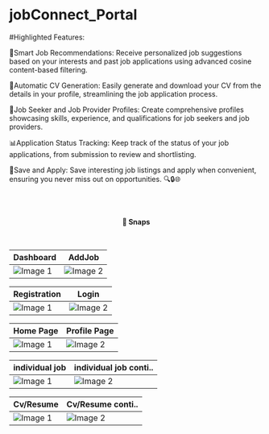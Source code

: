 # jobConnect_Portal

#Highlighted Features:

🌟Smart Job Recommendations: Receive personalized job suggestions based on your interests and past job applications using advanced cosine content-based filtering.

📄Automatic CV Generation: Easily generate and download your CV from the details in your profile, streamlining the job application process.

👥Job Seeker and Job Provider Profiles: Create comprehensive profiles showcasing skills, experience, and qualifications for job seekers and job providers.

📊Application Status Tracking: Keep track of the status of your job applications, from submission to review and shortlisting.

💾Save and Apply: Save interesting job listings and apply when convenient, ensuring you never miss out on opportunities.
🔍🔒🌐

<br><br>
<p align="center">
  <strong>📸 Snaps</strong>
</p>
<br>





| Dashboard | AddJob |
|---------|---------|
| ![Image 1](https://github.com/suvedisamyog/jobConnect_Portal/assets/72150195/9651f1b9-8b3f-4489-bc0b-1898facafb64) | ![Image 2](https://github.com/suvedisamyog/jobConnect_Portal/assets/72150195/6cf55c99-83ae-457b-9b62-4a7a9d9cf371) |

| Registration | Login |
|---------|---------|
| ![Image 1](https://github.com/suvedisamyog/jobConnect_Portal/assets/72150195/b77aa097-4776-457c-8148-3a64c0ab7211) | ![Image 2](https://github.com/suvedisamyog/jobConnect_Portal/assets/72150195/29f470b7-110d-4b36-ad65-2d26056bacff) |

| Home Page | Profile Page |
|---------|---------|
| ![Image 1](https://github.com/suvedisamyog/jobConnect_Portal/assets/72150195/59f6fa9e-2228-4340-b9bf-aa03190cab33) | ![Image 2](https://github.com/suvedisamyog/jobConnect_Portal/assets/72150195/f9e0723c-29fb-4546-9e67-e12dae25eb8a) |

| individual job | individual job conti.. |
|---------|---------|
| ![Image 1](https://github.com/suvedisamyog/jobConnect_Portal/assets/72150195/99d2e568-41d7-4759-98c7-850449c77317) | ![Image 2](https://github.com/suvedisamyog/jobConnect_Portal/assets/72150195/9733c7e7-8bed-43d0-9c39-22054248ce14) |

| Cv/Resume | Cv/Resume conti.. |
|---------|---------|
| ![Image 1](https://github.com/suvedisamyog/jobConnect_Portal/assets/72150195/b233866b-e132-404e-b244-009a2cb9fe2f) | ![Image 2](https://github.com/suvedisamyog/jobConnect_Portal/assets/72150195/fba34df6-d273-46ee-9375-262f54188134) |










